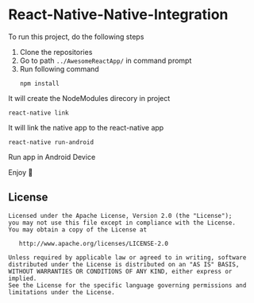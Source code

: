 # React-Native-Native-Integration

To run this project, do the following steps
1. Clone the repositories
2. Go to path `../AwesomeReactApp/` in command prompt
3. Run following command
    ```
    npm install
It will create the NodeModules direcory in project
    
    react-native link
    
It will link the native app to the react-native app
    
    react-native run-android
    
Run app in Android Device
    
Enjoy :metal:

## License
    Licensed under the Apache License, Version 2.0 (the "License");
    you may not use this file except in compliance with the License.
    You may obtain a copy of the License at

       http://www.apache.org/licenses/LICENSE-2.0

    Unless required by applicable law or agreed to in writing, software
    distributed under the License is distributed on an "AS IS" BASIS,
    WITHOUT WARRANTIES OR CONDITIONS OF ANY KIND, either express or implied.
    See the License for the specific language governing permissions and
    limitations under the License.